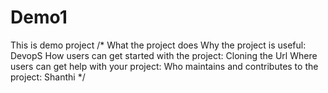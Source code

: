 # Demo1
This is demo project
/* What the project does
Why the project is useful: DevopS
How users can get started with the project: Cloning the Url 
Where users can get help with your project: 
Who maintains and contributes to the project: Shanthi */
